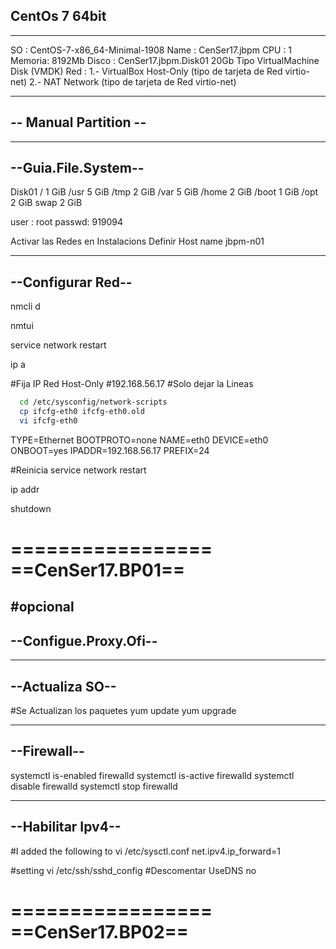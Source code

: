 ## CentOs 7 64bit
---


  SO     : CentOS-7-x86_64-Minimal-1908
  Name   : CenSer17.jbpm
  CPU    : 1
  Memoria: 8192Mb
  Disco  : CenSer17.jbpm.Disk01 20Gb Tipo VirtualMachine Disk (VMDK)
  Red    : 1.- VirtualBox Host-Only (tipo de tarjeta de Red virtio-net)
           2.- NAT Network (tipo de tarjeta de Red virtio-net)

-----------------------
--  Manual Partition --
-----------------------

--------------------
--Guia.File.System--
--------------------
Disk01
  /       1 GiB 
  /usr    5 GiB
  /tmp    2 GiB
  /var    5 GiB
  /home   2 GiB
  /boot   1 GiB
  /opt    2 GiB
  swap    2 GiB

  user  : root
  passwd: 919094

  Activar las Redes en Instalacions
  Definir Host name jbpm-n01

------------------
--Configurar Red--
------------------
  nmcli d

  nmtui

  service network restart

  ip a

  #Fija IP Red Host-Only
  #192.168.56.17
  #Solo dejar la Lineas  

```bash
  cd /etc/sysconfig/network-scripts
  cp ifcfg-eth0 ifcfg-eth0.old
  vi ifcfg-eth0
```


  TYPE=Ethernet
  BOOTPROTO=none
  NAME=eth0
  DEVICE=eth0
  ONBOOT=yes
  IPADDR=192.168.56.17
  PREFIX=24
    
  #Reinicia
  service network restart

  ip addr

  shutdown

=================
==CenSer17.BP01==
================= 

#opcional
----------------------
--Configue.Proxy.Ofi--
----------------------

----------------
--Actualiza SO--
----------------
  #Se Actualizan los paquetes
  yum update
  yum upgrade

------------
--Firewall--
------------
systemctl is-enabled firewalld
systemctl is-active firewalld
systemctl disable firewalld
systemctl stop firewalld

------------------
--Habilitar Ipv4--
------------------
#I added the following to 
vi /etc/sysctl.conf
net.ipv4.ip_forward=1

#setting 
vi /etc/ssh/sshd_config
#Descomentar
UseDNS  no

=================
==CenSer17.BP02==
=================

